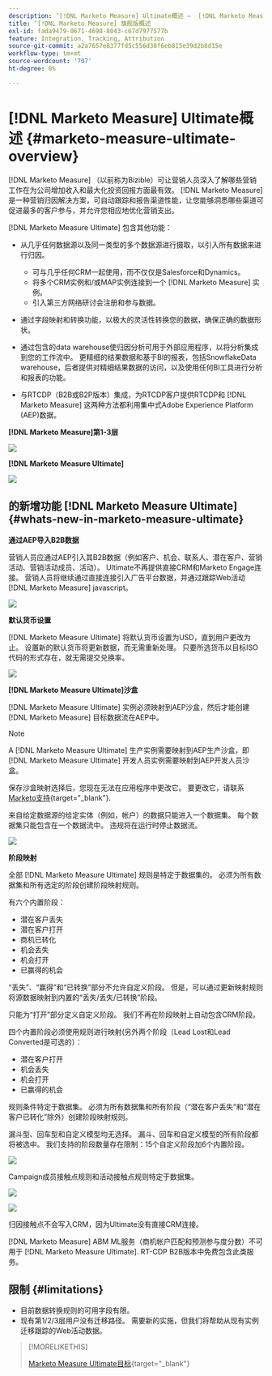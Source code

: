 ```yaml
---
description: ’[!DNL Marketo Measure] Ultimate概述 —  [!DNL Marketo Measure]  — 产品文档'
title: ’[!DNL Marketo Measure] 旗舰版概述
exl-id: fada9479-0671-4698-8043-c67d7977577b
feature: Integration, Tracking, Attribution
source-git-commit: a2a7657e8377fd5c556d38f6eb815e39d2b8d15e
workflow-type: tm+mt
source-wordcount: '707'
ht-degree: 0%

---
```


# [!DNL Marketo Measure] Ultimate概述 {#marketo-measure-ultimate-overview}

[!DNL Marketo Measure] （以前称为Bizible）可让营销人员深入了解哪些营销工作在为公司增加收入和最大化投资回报方面最有效。 [!DNL Marketo Measure] 是一种营销归因解决方案，可自动跟踪和报告渠道性能，让您能够洞悉哪些渠道可促进最多的客户参与，并允许您相应地优化营销支出。

[!DNL Marketo Measure Ultimate] 包含其他功能：

* 从几乎任何数据源以及同一类型的多个数据源进行摄取，以引入所有数据来进行归因。
   * 可与几乎任何CRM一起使用，而不仅仅是Salesforce和Dynamics。
   * 将多个CRM实例和/或MAP实例连接到一个 [!DNL Marketo Measure] 实例。
   * 引入第三方网络研讨会注册和参与数据。

* 通过字段映射和转换功能，以极大的灵活性转换您的数据，确保正确的数据形状。

* 通过包含的data warehouse使归因分析可用于外部应用程序，以将分析集成到您的工作流中。 更精细的结果数据和基于BI的报表，包括SnowflakeData warehouse，后者提供对精细结果数据的访问，以及使用任何BI工具进行分析和报表的功能。

* 与RTCDP（B2B或B2P版本）集成，为RTCDP客户提供RTCDP和 [!DNL Marketo Measure] 这两种方法都利用集中式Adobe Experience Platform (AEP)数据。

**[!DNL Marketo Measure]第1-3层**

![](assets/marketo-measure-ultimate-overview-1.png)

**[!DNL Marketo Measure Ultimate]**

![](assets/marketo-measure-ultimate-overview-2.png)

## 的新增功能 [!DNL Marketo Measure Ultimate] {#whats-new-in-marketo-measure-ultimate}

**通过AEP导入B2B数据**

营销人员应通过AEP引入其B2B数据（例如客户、机会、联系人、潜在客户、营销活动、营销活动成员、活动）。 Ultimate不再提供直接CRM和Marketo Engage连接。 营销人员将继续通过直接连接引入广告平台数据，并通过跟踪Web活动 [!DNL Marketo Measure] javascript。

![](assets/marketo-measure-ultimate-overview-3.png)

**默认货币设置**

[!DNL Marketo Measure Ultimate] 将默认货币设置为USD，直到用户更改为止。 设置新的默认货币将更新数据，而无需重新处理。 只要所选货币以目标ISO代码的形式存在，就无需提交兑换率。

![](assets/marketo-measure-ultimate-overview-4.png)

**[!DNL Marketo Measure Ultimate]沙盒**

[!DNL Marketo Measure Ultimate] 实例必须映射到AEP沙盒，然后才能创建 [!DNL Marketo Measure] 目标数据流在AEP中。

>[!NOTE]
>
>A [!DNL Marketo Measure Ultimate] 生产实例需要映射到AEP生产沙盒，即 [!DNL Marketo Measure Ultimate] 开发人员实例需要映射到AEP开发人员沙盒。

保存沙盒映射选择后，您现在无法在应用程序中更改它。 要更改它，请联系 [Marketo支持](https://nation.marketo.com/t5/support/ct-p/Support){target="_blank"}.

来自给定数据源的给定实体（例如，帐户）的数据只能进入一个数据集。 每个数据集只能包含在一个数据流中。 违规将在运行时停止数据流。

![](assets/marketo-measure-ultimate-overview-5.png)

**阶段映射**

全部 [!DNL Marketo Measure Ultimate] 规则是特定于数据集的。 必须为所有数据集和所有选定的阶段创建阶段映射规则。

有六个内置阶段：

* 潜在客户丢失
* 潜在客户打开
* 商机已转化
* 机会丢失
* 机会打开
* 已赢得的机会

“丢失”、“赢得”和“已转换”部分不允许自定义阶段。 但是，可以通过更新映射规则将源数据映射到内置的“丢失/丢失/已转换”阶段。

只能为“打开”部分定义自定义阶段。
我们不再在阶段映射上自动包含CRM阶段。

四个内置阶段必须使用规则进行映射(另外两个阶段（Lead Lost和Lead Converted是可选的）：

* 潜在客户打开
* 机会丢失
* 机会打开
* 已赢得的机会

规则条件特定于数据集。 必须为所有数据集和所有阶段（“潜在客户丢失”和“潜在客户已转化”除外）创建阶段映射规则。

漏斗型、回车型和自定义模型均无选择。 漏斗、回车和自定义模型的所有阶段都将被选中。 我们支持的阶段数量存在限制：15个自定义阶段加6个内置阶段。

![](assets/marketo-measure-ultimate-overview-6.png)

Campaign成员接触点规则和活动接触点规则特定于数据集。

![](assets/marketo-measure-ultimate-overview-7.png)

![](assets/marketo-measure-ultimate-overview-8.png)

归因接触点不会写入CRM，因为Ultimate没有直接CRM连接。

[!DNL Marketo Measure] ABM ML服务（商机帐户匹配和预测参与度分数）不可用于 [!DNL Marketo Measure Ultimate]. RT-CDP B2B版本中免费包含此类服务。

## 限制 {#limitations}

* 目前数据转换规则的可用字段有限。
* 现有第1/2/3层用户没有迁移路径。 需要新的实施，但我们将帮助从现有实例迁移跟踪的Web活动数据。

>[!MORELIKETHIS]
>
>[Marketo Measure Ultimate目标](https://experienceleague.adobe.com/docs/experience-platform/destinations/catalog/adobe/marketo-measure-ultimate.html?lang=en){target="_blank"}

